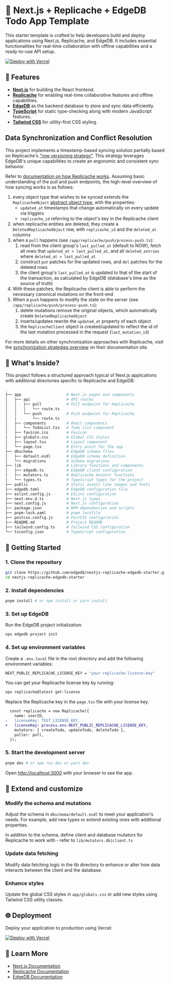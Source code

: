# 🎉 Next.js + Replicache + EdgeDB Todo App Template

This starter template is crafted to help developers build and deploy applications using Next.js, Replicache, and EdgeDB. It includes essential functionalities for real-time collaboration with offline capabilities and a ready-to-use API setup.

[![Deploy with Vercel](https://vercel.com/button)](https://vercel.com/new/clone?repository-url=https%3A%2F%2Fgithub.com%2Fedgedb%2Fnextjs-replicache-edgedb-template&stores=%5B%7B%22type%22%3A%22integration%22%2C%22integrationSlug%22%3A%22edgedb%22%2C%22productSlug%22%3A%22edgedb%22%7D%5D)

## 🚀 Features

- [**Next.js**](https://nextjs.org/) for building the React frontend.
- [**Replicache**](https://replicache.dev/) for enabling real-time collaborative features and offline capabilities.
- [**EdgeDB**](https://edgedb.com/) as the backend database to store and sync data efficiently.
- [**TypeScript**](https://www.typescriptlang.org/) for static type-checking along with modern JavaScript features.
- [**Tailwind CSS**](https://tailwindcss.com/) for utility-first CSS styling.

## Data Synchronization and Conflict Resolution

This project implements a timestamp-based syncing solution partially based on Replicache's ["row versioning strategy"](https://doc.replicache.dev/strategies/row-version). This strategy leverages EdgeDB's unique capabilities to create an ergonomic and consistent sync behavior.

Refer to [documentation on how Replicache works](https://doc.replicache.dev/concepts/how-it-works). Assuming basic understanding of the pull and push endpoints, the high-level overview of how syncing works is as follows:

1. every object type that wishes to be synced extends the `ReplicacheObject` [abstract object type](https://docs.edgedb.com/database/datamodel/objects#abstract-types), with the properties:
   - `updated_at` timestamps that change automatically on every update via triggers
   - `replicache_id` referring to the object's key in the Replicache client
2. when replicache entities are deleted, they create a `DeletedReplicacheObject` row, with `replicache_id` and the `deleted_at` columns
3. when a `pull` happens (see `/app/replicache/push/process-push.ts`):
   1. read from the client group's `last_pulled_at` (default to NOW), fetch all rows that `updated_at > last_pulled_at`, and all `deleted_entries` where `deleted_at > last_pulled_at`
   1. construct `put` patches for the updated rows, and `del` patches for the deleted rows
   1. the client group's `last_pulled_at` is updated to that of the start of the transaction, as calculated by EdgeDB (database's time as the source of truth)
4. With these patches, the Replicache client is able to perform the necessary canonical mutations on the front-end
5. When a `push` happens to modify the state on the server (see `/app/replicache/push/process-push.ts`):
   1. delete mutations remove the original objects, which automatically create `DeletedReplicacheObject`
   1. inserts/updates rewrite the `updated_at` property of each object
   1. the `ReplicacheClient` object is created/updated to reflect the id of the last mutation processed in the request (`last_mutation_id`)

For more details on other synchronization approaches with Replicache, visit the [synchronization strategies overview](https://doc.replicache.dev/strategies/overview) on their documentation site.

## 🧐 What's Inside?

This project follows a structured approach typical of Next.js applications with additional directories specific to Replicache and EdgeDB:

```bash
.
├── app                    # Next.js pages and components
│   ├── api                # API routes
│   │   ├── pull           # Pull endpoint for Replicache
│   │   │   └── route.ts
│   │   └── push           # Push endpoint for Replicache
│   │       └── route.ts
│   ├── components         # React components
│   │   └── TodoList.tsx   # Todo list component
│   ├── favicon.ico        # Favicon
│   ├── globals.css        # Global CSS styles
│   ├── layout.tsx         # Layout component
│   └── page.tsx           # Entry point for the app
├── dbschema               # EdgeDB schema files
│   ├── default.esdl       # EdgeDB schema definition
│   └── migrations         # Schema migrations
├── lib                    # Library functions and components
│   ├── edgedb.ts          # EdgeDB client configuration
│   ├── mutators.ts        # Replicache mutator functions
│   └── types.ts           # TypeScript types for the project
├── public                 # Static assets like images and fonts
├── edgedb.toml            # EdgeDB configuration file
├── eslint.config.js       # ESLint configuration
├── next-env.d.ts          # Next.js types
├── next.config.js         # Next.js configuration
├── package.json           # NPM dependencies and scripts
├── pnpm-lock.yaml         # pnpm lockfile
├── postcss.config.js      # PostCSS configuration
├── README.md              # Project README
├── tailwind.config.ts     # Tailwind CSS configuration
└── tsconfig.json          # TypeScript configuration
```

## 🏁 Getting Started

### 1. Clone the repository

```sh
git clone https://github.com/edgedb/nextjs-replicache-edgedb-starter.git
cd nextjs-replicache-edgedb-starter
```

### 2. Install dependencies

```sh
pnpm install # or npm install or yarn install
```

### 3. Set up EdgeDB

Run the EdgeDB project initialization:

```sh
npx edgedb project init
```

### 4. Set up environment variables

Create a `.env.local` file in the root directory and add the following environment variables:

```sh
NEXT_PUBLIC_REPLICACHE_LICENSE_KEY = "your-replicache-license-key"
```

You can get your Replicache license key by running:

```sh
npx replicache@latest get-license
```

Replace the Replicache key in the `page.tsx` file with your license key.

```diff
  const replicache = new Replicache({
    name: userID,
-   licenseKey: TEST_LICENSE_KEY,
+   licenseKey: process.env.NEXT_PUBLIC_REPLICACHE_LICENSE_KEY,
    mutators: { createTodo, updateTodo, deleteTodo },
    puller: pull,
  });
```

### 5. Start the development server

```sh
pnpm dev # or npm run dev or yarn dev
```

Open [http://localhost:3000](http://localhost:3000) with your browser to see the app.

## 🔧 Extend and customize

### Modify the schema and mutations

Adjust the schema in `dbschema/default.esdl` to meet your application's needs. For example, add new types or extend existing ones with additional properties.

In addition to the schema, define client and database mutators for Replicache to work with - refer to `lib/mutators.db|client.ts`

### Update data fetching

Modify data fetching logic in the lib directory to enhance or alter how data interacts between the client and the database.

### Enhance styles

Update the global CSS styles in `app/globals.css` or add new styles using Tailwind CSS utility classes.

## 🌐 Deployment

Deploy your application to production using Vercel:

[![Deploy with Vercel](https://vercel.com/button)](https://vercel.com/new/clone?repository-url=https%3A%2F%2Fgithub.com%2Fedgedb%2Fnextjs-replicache-edgedb-starter&stores=%5B%7B%22type%22%3A%22integration%22%2C%22integrationSlug%22%3A%22edgedb%22%2C%22productSlug%22%3A%22edgedb%22%7D%5D)

## 👀 Learn More

- [Next.js Documentation](https://nextjs.org/docs)
- [Replicache Documentation](https://replicache.dev/docs)
- [EdgeDB Documentation](https://www.edgedb.com/docs)
